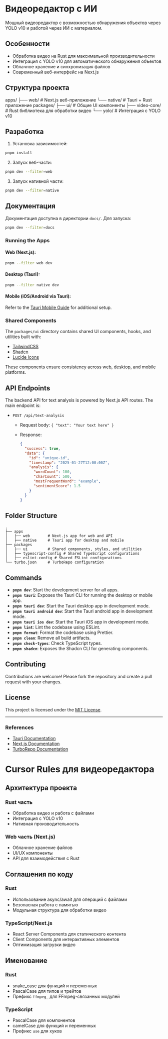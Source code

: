 # Видеоредактор с ИИ

Мощный видеоредактор с возможностью обнаружения объектов через YOLO v10 и работой через ИИ с материалом.

## Особенности

- Обработка видео на Rust для максимальной производительности
- Интеграция с YOLO v10 для автоматического обнаружения объектов
- Облачное хранение и синхронизация файлов
- Современный веб-интерфейс на Next.js

## Структура проекта

apps/
├── web/ # Next.js веб-приложение
└── native/ # Tauri + Rust приложение
packages/
├── ui/ # Общие UI компоненты
├── video-core/ # Rust библиотека для обработки видео
└── yolo/ # Интеграция с YOLO v10

## Разработка

1. Установка зависимостей:

```bash
pnpm install
```

2. Запуск веб-части:

```bash
pnpm dev --filter=web
```

3. Запуск нативной части:

```bash
pnpm dev --filter=native
```

## Документация

Документация доступна в директории `docs/`. Для запуска:

```bash
pnpm dev --filter=docs
```

### Running the Apps

#### Web (Next.js):

```bash
pnpm --filter web dev
```

#### Desktop (Tauri):

```bash
pnpm --filter native dev
```

#### Mobile (iOS/Android via Tauri):

Refer to the [Tauri Mobile
Guide](https://tauri.app/develop/#using-xcode-or-android-studio) for additional
setup.

### Shared Components

The `packages/ui` directory contains shared UI components, hooks, and utilities
built with:

- [TailwindCSS](https://tailwindcss.com/)
- [Shadcn](https://ui.shadcn.com/)
- [Lucide Icons](https://lucide.dev/)

These components ensure consistency across web, desktop, and mobile platforms.

## API Endpoints

The backend API for text analysis is powered by Next.js API routes. The main
endpoint is:

- `POST /api/text-analysis`

  - Request body: `{ "text": "Your text here" }`
  - Response:

    ```json
    {
      "success": true,
      "data": {
        "id": "unique-id",
        "timestamp": "2025-01-27T12:00:00Z",
        "analysis": {
          "wordCount": 100,
          "charCount": 500,
          "mostFrequentWord": "example",
          "sentimentScore": 1.5
        }
      }
    }
    ```

## Folder Structure

```plaintext
.
├── apps
│   ├── web        # Next.js app for web and API
│   ├── native     # Tauri app for desktop and mobile
├── packages
│   ├── ui         # Shared components, styles, and utilities
│   ├── typescript-config # Shared TypeScript configurations
│   ├── eslint-config # Shared ESLint configurations
└── turbo.json     # TurboRepo configuration
```

## Commands

- **`pnpm dev`**: Start the development server for all apps.
- **`pnpm tauri`**: Exposes the Tauri CLI for running the desktop or mobile app.
- **`pnpm tauri dev`**: Start the Tauri desktop app in development mode.
- **`pnpm tauri android dev`**: Start the Tauri android app in development mode.
- **`pnpm tauri ios dev`**: Start the Tauri iOS app in development mode.
- **`pnpm lint`**: Lint the codebase using ESLint.
- **`pnpm format`**: Format the codebase using Prettier.
- **`pnpm clean`**: Remove all build artifacts.
- **`pnpm check-types`**: Check TypeScript types.
- **`pnpm shadcn`**: Exposes the Shadcn CLI for generating components.

## Contributing

Contributions are welcome! Please fork the repository and create a pull request
with your changes.

## License

This project is licensed under the [MIT License](LICENSE).

---

### References

- [Tauri Documentation](https://tauri.app/start/)
- [Next.js Documentation](https://nextjs.org/docs/)
- [TurboRepo Documentation](https://turbo.build/repo/docs)

# Cursor Rules для видеоредактора

## Архитектура проекта

### Rust часть

- Обработка видео и работа с файлами
- Интеграция с YOLO v10
- Нативная производительность

### Web часть (Next.js)

- Облачное хранение файлов
- UI/UX компоненты
- API для взаимодействия с Rust

## Соглашения по коду

### Rust

- Использование async/await для операций с файлами
- Безопасная работа с памятью
- Модульная структура для обработки видео

### TypeScript/Next.js

- React Server Components для статического контента
- Client Components для интерактивных элементов
- Оптимизация загрузки видео

## Именование

### Rust

- snake_case для функций и переменных
- PascalCase для типов и трейтов
- Префикс `ffmpeg_` для FFmpeg-связанных модулей

### TypeScript

- PascalCase для компонентов
- camelCase для функций и переменных
- Префикс `use` для хуков
